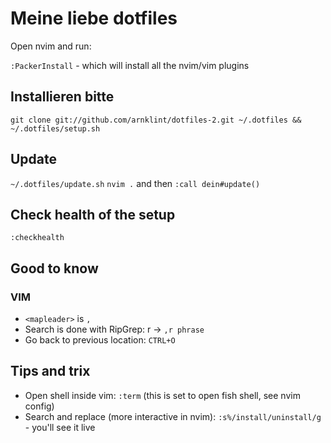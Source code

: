 # Meine liebe dotfiles

Open nvim and run: 

`:PackerInstall` - which will install all the nvim/vim plugins

## Installieren bitte

`git clone git://github.com/arnklint/dotfiles-2.git ~/.dotfiles && ~/.dotfiles/setup.sh`

## Update

`~/.dotfiles/update.sh`
`nvim .` and then `:call dein#update()`

## Check health of the setup

`:checkhealth`

## Good to know

### VIM

- `<mapleader>` is `,`
- Search is done with RipGrep: <mapleader>r -> `,r phrase`
- Go back to previous location: `CTRL+O`

## Tips and trix

- Open shell inside vim: `:term` (this is set to open fish shell, see nvim config)
- Search and replace (more interactive in nvim): `:s%/install/uninstall/g` - you'll see it live
